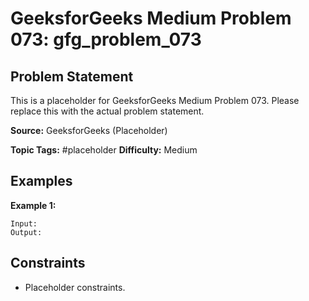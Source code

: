 # GeeksforGeeks Medium Problem 073: gfg_problem_073

## Problem Statement

This is a placeholder for GeeksforGeeks Medium Problem 073.
Please replace this with the actual problem statement.

**Source:** GeeksforGeeks (Placeholder)

**Topic Tags:** #placeholder
**Difficulty:** Medium

## Examples

**Example 1:**

```
Input:
Output:
```

## Constraints

- Placeholder constraints.
